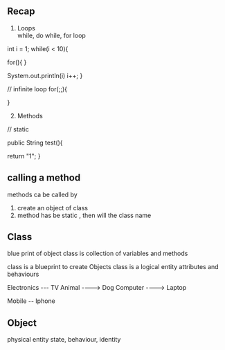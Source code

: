 ## Recap 

1. Loops  
while, do while, for loop 



int i = 1;
while(i < 10){

for(){
}

System.out.println(i)
i++;
}

// infinite loop 
for(;;){


}




2. Methods

// static 

public String test(){


return "1";
}


## calling a method
methods ca be called by 
1. create an object of  class 
2. method has be static , then will the class name 



## Class 
blue print of object 
class is collection of variables and methods 


class is a blueprint to create Objects
class is a logical entity
attributes and behaviours


Electronics --- TV
Animal ----> Dog
Computer ----> Laptop


Mobile -- Iphone 


## Object 
physical entity 
state, behaviour, identity



